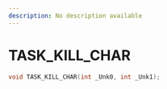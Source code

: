```yaml
---
description: No description available 
---
```


# TASK_KILL_CHAR

```cpp
void TASK_KILL_CHAR(int _Unk0, int _Unk1);
```